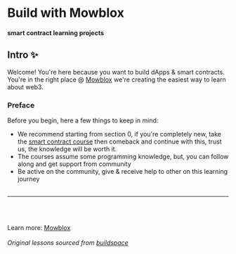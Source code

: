 <h1 align="left">Build with Mowblox</h1>
<h4>smart contract learning projects</h4>

## Intro ✨

Welcome! You're here because you want to build dApps & smart contracts. You're in the right place @ [Mowblox](https://mowblox.com) we're creating the easiest way to learn about web3.

### Preface
Before you begin, here a few things to keep in mind:
- We recommend starting from section 0, if you're completely new, take the [smart contract course](https://www.mowblox.com/app/courses/smart-contract-programming) then comeback and continue with this, trust us, the knowledge will be worth it.
- The courses assume some programming knowledge, but, you can follow along and get support from community
- Be active on the community, give & receive help to other on this learning journey
<br><br>
____________________

<br><br>

Learn more: [Mowblox](https://mowblox.com)<br><br>
_Original lessons sourced from [buildspace](https://github.com/buildspace/buildspace-projects)_<br>

